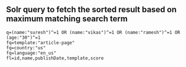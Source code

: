 ## Solr query to fetch the sorted result based on maximum matching search term
```
q=(name:"suresh")^=1 OR (name:"vikas")^=1 OR (name:"ramesh")^=1 OR (age:"30")^=1
fq=template:"article-page"
fq=country:"us"
fq=language:"en_us"
fl=id,name,publishDate,template,score
```
